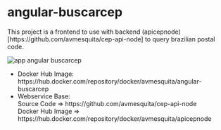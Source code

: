 # angular-buscarcep

<p>
   This project is a frontend to use with backend (apicepnode)[https://github.com/avmesquita/cep-api-node] to query brazilian postal code.
</p>


![app angular buscarcep](https://www.andremesquita.com/wp-content/uploads/2020/07/app-buscarcep.png)


  <ul>
    <li>
	   Docker Hub Image:<br>
       https://hub.docker.com/repository/docker/avmesquita/angular-buscarcep
	  </li>

   <li>
	   Webservice Base:<br>
       Source Code => https://github.com/avmesquita/cep-api-node<br>
	   Docker Hub Image => https://hub.docker.com/repository/docker/avmesquita/apicepnode
	</li>
 </ul>
